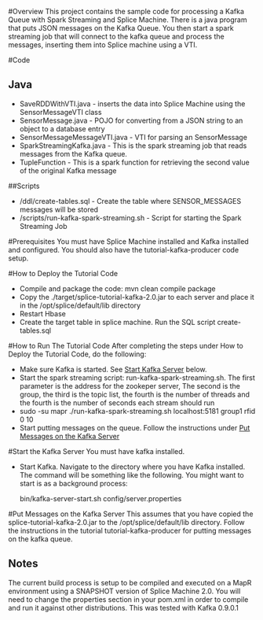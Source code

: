 #Overview
This project contains the sample code for processing a Kafka Queue with Spark Streaming and Splice Machine.  There is a java program that puts JSON messages on the Kafka Queue.  You then start a spark streaming job that will connect to the kafka queue and process the messages, inserting them into Splice machine using a VTI.

#Code
## Java
- SaveRDDWithVTI.java - inserts the data into Splice Machine using the SensorMessageVTI class
- SensorMessage.java - POJO for converting from a JSON string to an object to a database entry
- SensorMessageMessageVTI.java - VTI for parsing an SensorMessage
- SparkStreamingKafka.java - This is the spark streaming job that reads messages from the Kafka queue.
- TupleFunction - This is a spark function for retrieving the second value of the original Kafka message

##Scripts
- /ddl/create-tables.sql - Create the table where SENSOR_MESSAGES messages will be stored
- /scripts/run-kafka-spark-streaming.sh - Script for starting the Spark Streaming Job


#Prerequisites
You must have Splice Machine installed and Kafka installed and configured. You should also have the tutorial-kafka-producer code setup.

#How to Deploy the Tutorial Code
- Compile and package the code: mvn clean compile package
- Copy the ./target/splice-tutorial-kafka-2.0.jar to each server and place it in the /opt/splice/default/lib directory
- Restart Hbase
- Create the target table in splice machine.  Run the SQL script create-tables.sql

#How to Run The Tutorial Code
After completing the steps under How to Deploy the Tutorial Code, do the following:

+ Make sure Kafka is started.  See [Start Kafka Server](#startKafkaServer) below.
+ Start the spark streaming script: run-kafka-spark-streaming.sh.  The first parameter is the address for the zookeper server, The second is the group, the third is the topic list, the fourth is the number of threads and the fourth is the number of seconds each stream should run
+ sudo -su mapr ./run-kafka-spark-streaming.sh localhost:5181 group1 rfid 0 10
+ Start putting messages on the queue.  Follow the instructions under [Put Messages on the Kafka Server](#startKafkaProducer)


#Start the Kafka Server<a id="startKafkaServer"></a>
You must have kafka installed.  

- Start Kafka.  Navigate to the directory where you have Kafka installed.  The command will be something like the following.  You might want to start is as a background process:

	bin/kafka-server-start.sh config/server.properties

#Put Messages on the Kafka Server<a id="startKafkaProducer"></a>
This assumes that you have copied the splice-tutorial-kafka-2.0.jar to the /opt/splice/default/lib directory.
Follow the instructions in the tutorial tutorial-kafka-producer for putting messages on the kafka queue.

## Notes
The current build process is setup to be compiled and executed on a MapR environment using a SNAPSHOT version of Splice Machine 2.0.  You will need to change the properties section in your pom.xml in order to compile and run it against other distributions.  This was tested with Kafka 0.9.0.1
